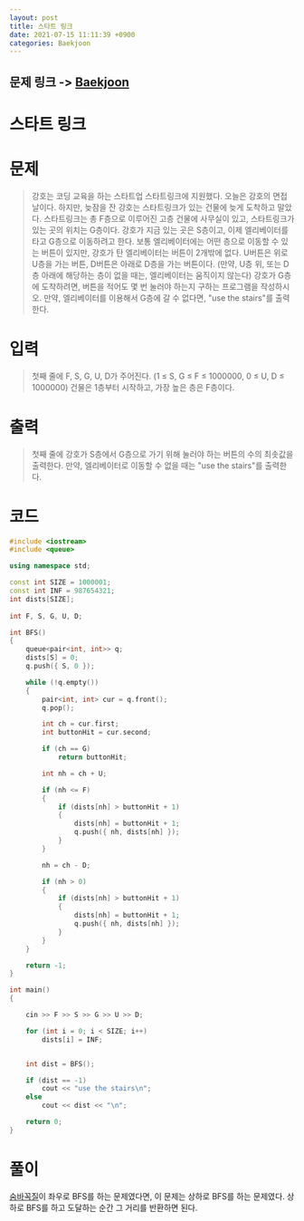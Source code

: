 ```yaml
---
layout: post
title: 스타트 링크
date: 2021-07-15 11:11:39 +0900
categories: Baekjoon
---
```


## 문제 링크 -> [Baekjoon](https://www.acmicpc.net/problem/5014)
# 스타트 링크

# 문제
> 강호는 코딩 교육을 하는 스타트업 스타트링크에 지원했다. 오늘은 강호의 면접날이다. 하지만, 늦잠을 잔 강호는 스타트링크가 있는 건물에 늦게 도착하고 말았다. 스타트링크는 총 F층으로 이루어진 고층 건물에 사무실이 있고, 스타트링크가 있는 곳의 위치는 G층이다. 강호가 지금 있는 곳은 S층이고, 이제 엘리베이터를 타고 G층으로 이동하려고 한다. 보통 엘리베이터에는 어떤 층으로 이동할 수 있는 버튼이 있지만, 강호가 탄 엘리베이터는 버튼이 2개밖에 없다. U버튼은 위로 U층을 가는 버튼, D버튼은 아래로 D층을 가는 버튼이다. (만약, U층 위, 또는 D층 아래에 해당하는 층이 없을 때는, 엘리베이터는 움직이지 않는다) 강호가 G층에 도착하려면, 버튼을 적어도 몇 번 눌러야 하는지 구하는 프로그램을 작성하시오. 만약, 엘리베이터를 이용해서 G층에 갈 수 없다면, "use the stairs"를 출력한다.

# 입력
> 첫째 줄에 F, S, G, U, D가 주어진다. (1 ≤ S, G ≤ F ≤ 1000000, 0 ≤ U, D ≤ 1000000) 건물은 1층부터 시작하고, 가장 높은 층은 F층이다.

# 출력
> 첫째 줄에 강호가 S층에서 G층으로 가기 위해 눌러야 하는 버튼의 수의 최솟값을 출력한다. 만약, 엘리베이터로 이동할 수 없을 때는 "use the stairs"를 출력한다.

# 코드
```c++
#include <iostream>
#include <queue>

using namespace std;

const int SIZE = 1000001;
const int INF = 987654321;
int dists[SIZE];
	
int F, S, G, U, D;

int BFS()
{
	queue<pair<int, int>> q;
	dists[S] = 0;
	q.push({ S, 0 });

	while (!q.empty())
	{
		pair<int, int> cur = q.front();
		q.pop();

		int ch = cur.first;
		int buttonHit = cur.second;

		if (ch == G)
			return buttonHit;

		int nh = ch + U;

		if (nh <= F)
		{
			if (dists[nh] > buttonHit + 1)
			{
				dists[nh] = buttonHit + 1;
				q.push({ nh, dists[nh] });
			}
		}

		nh = ch - D;

		if (nh > 0)
		{
			if (dists[nh] > buttonHit + 1)
			{
				dists[nh] = buttonHit + 1;
				q.push({ nh, dists[nh] });
			}
		}
	}

	return -1;
}

int main()
{

	cin >> F >> S >> G >> U >> D;

	for (int i = 0; i < SIZE; i++)
		dists[i] = INF;


	int dist = BFS();

	if (dist == -1)
		cout << "use the stairs\n";
	else
		cout << dist << "\n";

	return 0;
}
```

# 풀이
[숨바꼭질](https://www.acmicpc.net/problem/1697)이 좌우로 BFS를 하는 문제였다면, 이 문제는 상하로 BFS를 하는 문제였다. 상하로 BFS를 하고 도달하는 순간 그 거리를 반환하면 된다.